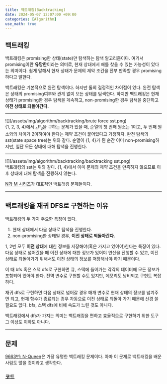 ```yaml
---
title: 백트래킹(Backtracking)
date: 2024-05-07 12:07:00 +09:00
categories: [Algorithm]
use_math: true
---
```


## **백트래킹**
백트래킹은 promising한 상태(state)만 탐색하는 탐색 알고리즘이다. 여기서 promising이란 **유망한**이라는 의미로, 현재 상태에서 해를 찾을 수 있는 가능성이 있다는 의미이다. 쉽게 말해서 현재 상태가 문제의 제약 조건을 전부 만족할 경우 promising하다고 말한다.

백트래킹은 기본적으로 완전 탐색이다. 하지만 둘의 결정적인 차이점이 있다. 완전 탐색은 상태의 promising여부와 관계 없이 모든 상태를 탐색한다. 하지만 백트래킹은 현재 상태가 promising한 경우 탐색을 계속하고, non-promising한 경우 탐색을 중단하고 **이전 상태로 되돌아간다.** 

---

![](/assets/img/algorithm/backtracking/brute force sst.png)
<br>
{1, 2, 3, 4}에서 $_4P_3$을 구하는 문제가 있을 때, 순열의 첫 번째 원소는 1이고, 두 번째 원소와의 차이가 2이하여야 한다는 제약 조건이 붙어있다고 가정하자. 완전 탐색의 sst(state space tree)는 위와 같다. 순열이 {1, 4}가 된 순간 이미 non-promising하지만, 일단 모든 상태에 대해 탐색을 진행한다.

---

![](/assets/img/algorithm/backtracking/backtracking sst.png)
<br>
백트래킹의 sst는 위와 같다. {1, 4}에서 이미 문제의 제약 조건을 만족하지 않으므로 이후 상태에 대해 탐색을 진행하지 않는다.

[N과 M 시리즈](https://www.acmicpc.net/workbook/view/2052)가 대표적인 백트래킹 문제들이다.

---

## **백트래킹을 재귀 DFS로 구현하는 이유**
백트래킹의 두 가지 주요한 특징이 있다.

1. 현재 상태에서 다음 상태로 탐색을 진행한다.
2. non-promising한 상태일 경우, **이전 상태로 되돌아간다.**

1, 2번 모두 **이전 상태**에 대한 정보를 저장해야(혹은 가지고 있어야)한다는 특징이 있다. 다음 상태로 넘어갔을 때 이전 상태에 대한 정보가 있어야 연산을 진행할 수 있고, 이전 상태로 되돌아가기 위해서도 이전 상태의 정보를 저장해놔야 하기 때문이다.

이 때 bfs 혹은 스택 dfs로 구현하면 큐, 스택에 들어가는 각각의 데이터에 모든 정보가 포함되어 있어야 한다. 전역 변수로 구현할 수도 있지만, 메모리도 낭비되고 구현도 복잡하다.

재귀 dfs로 구현하면 다음 상태로 넘어갈 경우 매개 변수로 현재 상태의 정보를 넘겨주면 되고, 현재 함수가 종료되는 경우 자동으로 이전 상태로 되돌아 가기 때문에 신경 쓸 필요도 없다. bfs, 스택 dfs에 비해 속도가 느린 것도 아니다.

백트래킹에서 dfs가 가지는 의미는 백트래킹을 편하고 효율적으로 구현하기 위한 도구 그 이상도 이하도 아니다.

---

## **문제**
[9663번: N-Queen](https://www.acmicpc.net/problem/9663)은 가장 유명한 백트래킹 문제이다. 아마 이 문제로 백트래킹을 배운 사람도 많을 것이라고 생각한다.




### **코드**

```cpp
```
